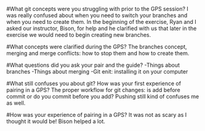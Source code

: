 #What git concepts were you struggling with prior to the GPS session?
I was really confused about when you need to switch your branches and when you need to create them. In the beginning of the exercise, Ryan and I asked our instructor, Bison, for help and he clarified with us that later in the exercise we would need to begin creating new branches. 

#What concepts were clarified during the GPS?
The branches concept, merging and merge conflicts: how to stop them and how to create them. 

#What questions did you ask your pair and the guide?
-Things about branches
-Things about merging 
-Git enit: installing it on your computer

#What still confuses you about git?
How was your first experience of pairing in a GPS?
The proper workflow for git changes: is add before commit or do you commit before you add? Pushing still kind of confuses me as well. 

#How was your experience of pairing in a GPS?
It was not as scary as I thought it would be! Bison helped a lot. 
